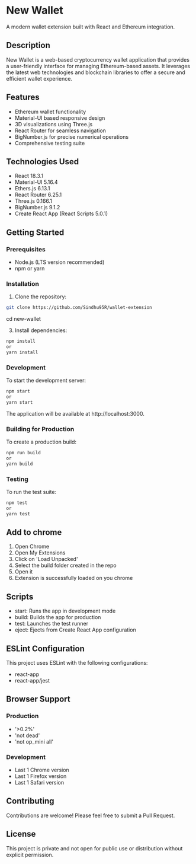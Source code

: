 # New Wallet

A modern wallet extension built with React and Ethereum integration.

## Description

New Wallet is a web-based cryptocurrency wallet application that provides a user-friendly interface for managing Ethereum-based assets. It leverages the latest web technologies and blockchain libraries to offer a secure and efficient wallet experience.

## Features

- Ethereum wallet functionality
- Material-UI based responsive design
- 3D visualizations using Three.js
- React Router for seamless navigation
- BigNumber.js for precise numerical operations
- Comprehensive testing suite

## Technologies Used

- React 18.3.1
- Material-UI 5.16.4
- Ethers.js 6.13.1
- React Router 6.25.1
- Three.js 0.166.1
- BigNumber.js 9.1.2
- Create React App (React Scripts 5.0.1)

## Getting Started

### Prerequisites

- Node.js (LTS version recommended)
- npm or yarn

### Installation

1. Clone the repository:

```bash
git clone https://github.com/Sindhu95R/wallet-extension
```

cd new-wallet

3. Install dependencies:

```bash
npm install
or
yarn install
```
### Development

To start the development server:
```bash
npm start
or
yarn start
```

The application will be available at http://localhost:3000.

### Building for Production

To create a production build:
```bash
npm run build
or
yarn build
```

### Testing

To run the test suite:
```bash
npm test
or
yarn test
```

## Add to chrome
1. Open Chrome
2. Open My Extensions
3. Click on 'Load Unpacked'
4. Select the build folder created in the repo
5. Open it
6. Extension is successfully loaded on you chrome

## Scripts

- start: Runs the app in development mode
- build: Builds the app for production
- test: Launches the test runner
- eject: Ejects from Create React App configuration

## ESLint Configuration

This project uses ESLint with the following configurations:
- react-app
- react-app/jest

## Browser Support

### Production

- '>0.2%'
- 'not dead'
- 'not op_mini all'

### Development

- Last 1 Chrome version
- Last 1 Firefox version
- Last 1 Safari version

## Contributing

Contributions are welcome! Please feel free to submit a Pull Request.

## License

This project is private and not open for public use or distribution without explicit permission.
